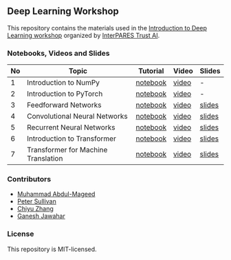 ## Deep Learning Workshop
This repository contains the materials used in the [Introduction to Deep Learning workshop](https://www.eventbrite.ca/e/introduction-to-deep-learning-online-tickets-294097612877?aff=ebdsoporgprofile) organized by [InterPARES Trust AI](https://www.eventbrite.ca/o/interpares-trust-ai-33862480637).

### Notebooks, Videos and Slides
| No | Topic | Tutorial | Video | Slides |
|---|---|---|---|---|
| 1 | Introduction to NumPy | [notebook](numpy_tutorial.ipynb) | [video](https://www.youtube.com/watch?v=M-owYda4_vw) | - |
| 2 | Introduction to PyTorch | [notebook](pytorch_tutorial.ipynb) | [video](https://www.youtube.com/watch?v=Yg3AIMqlOu8&t=13s) | - |
| 3 | Feedforward Networks | [notebook](Feedforward.ipynb) | [video](https://www.youtube.com/watch?v=pdNAMwmxvH4) | [slides](https://github.com/UBC-NLP/dlnlp2019/blob/master/slides/feedforward_nets.pdf) |
| 4 | Convolutional Neural Networks | [notebook](CNN.ipynb) | [video](https://www.youtube.com/watch?v=aeBQoP7Q2RI) | [slides](https://github.com/UBC-NLP/dlnlp2019/blob/master/slides/CNNs.pdf) | 
| 5 | Recurrent Neural Networks | [notebook](RNN.ipynb) | [video](https://www.youtube.com/watch?v=kh89gBfnVdY&t=13s) | [slides](https://github.com/UBC-NLP/dlnlp2019/blob/master/slides/RNN.pdf) |
| 6 | Introduction to Transformer | [notebook](transformer_intro_tutorial.ipynb) | [video](https://www.youtube.com/watch?v=5qX2Ua7lPCM) | [slides](https://github.com/UBC-NLP/dlnlp2019/blob/master/slides/transformer.pdf) |
| 7 | Transformer for Machine Translation | [notebook](transformer_mt_tutorial.ipynb) | [video](https://www.youtube.com/watch?v=RjAt7qoP1pQ) | [slides](https://github.com/UBC-NLP/dlnlp2019/blob/master/slides/transformer.pdf) |

### Contributors
* [Muhammad Abdul-Mageed](https://mageed.arts.ubc.ca/)
* [Peter Sullivan]()
* [Chiyu Zhang](https://chiyuzhang94.github.io/)
* [Ganesh Jawahar](https://ganeshjawahar.github.io/)

### License
This repository is MIT-licensed.
